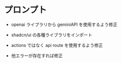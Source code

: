 # プロンプト

- openai ライブラリから geminiAPI を使用するよう修正
- shadcn/ui の各種ライブラリをインポート

- actions ではなく api route を使用するよう修正
- 他エラーが存在すれば修正